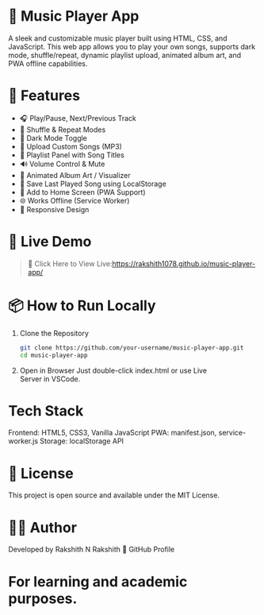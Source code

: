 # 🎵 Music Player App

A sleek and customizable music player built using HTML, CSS, and JavaScript. This web app allows you to play your own songs, supports dark mode, shuffle/repeat, dynamic playlist upload, animated album art, and PWA offline capabilities.

# 🌟 Features

- 🎧 Play/Pause, Next/Previous Track
- 🔁 Shuffle & Repeat Modes
- 🌙 Dark Mode Toggle
- 🎼 Upload Custom Songs (MP3)
- 🎵 Playlist Panel with Song Titles
- 🔊 Volume Control & Mute
- 🎨 Animated Album Art / Visualizer
- 💾 Save Last Played Song using LocalStorage
- 📲 Add to Home Screen (PWA Support)
- 🌐 Works Offline (Service Worker)
- 📱 Responsive Design

# 🚀 Live Demo

> 🔗 Click Here to View Live:https://rakshith1078.github.io/music-player-app/


# 📦 How to Run Locally

1. Clone the Repository
   ```bash
   git clone https://github.com/your-username/music-player-app.git
   cd music-player-app

2. Open in Browser
Just double-click index.html or use Live Server in VSCode.

# Tech Stack
Frontend: HTML5, CSS3, Vanilla JavaScript
PWA: manifest.json, service-worker.js
Storage: localStorage API

# 📄 License
This project is open source and available under the MIT License.

# 👨‍💻 Author
Developed by Rakshith N Rakshith 🔗 GitHub Profile

# For learning and academic purposes.

